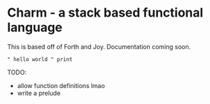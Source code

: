 # Charm - a stack based functional language

This is based off of Forth and Joy. Documentation coming soon.

`" hello world " print`

TODO:

- allow function definitions lmao
- write a prelude
